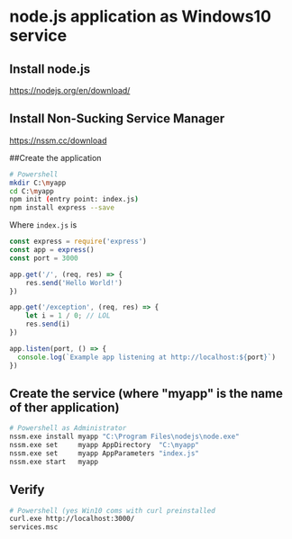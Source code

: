 # node.js application as Windows10 service

## Install node.js
https://nodejs.org/en/download/

## Install Non-Sucking Service Manager
https://nssm.cc/download

##Create the application 
```bash
# Powershell
mkdir C:\myapp
cd C:\myapp
npm init (entry point: index.js)
npm install express --save
```

Where `index.js` is
```javascript
const express = require('express')
const app = express()
const port = 3000

app.get('/', (req, res) => {
    res.send('Hello World!')
})

app.get('/exception', (req, res) => {
    let i = 1 / 0; // LOL
    res.send(i)
})

app.listen(port, () => {
  console.log(`Example app listening at http://localhost:${port}`)
})
```

## Create the service (where "myapp" is the name of ther application)
```bash
# Powershell as Administrator
nssm.exe install myapp "C:\Program Files\nodejs\node.exe"
nssm.exe set     myapp AppDirectory  "C:\myapp"
nssm.exe set     myapp AppParameters "index.js"
nssm.exe start   myapp
```

## Verify
```bash
# Powershell (yes Win10 coms with curl preinstalled
curl.exe http://localhost:3000/
services.msc
```
